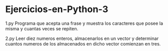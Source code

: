 # Ejercicios-en-Python-3

1.py Programa que acepta una frase y muestra los caracteres que posee la misma y cuantas veces se repiten.



2.py Leer diez numeros enteros, almacenarlos en un vector y determinar cuantos numeros de los almacenados en dicho vector comienzan en tres.
